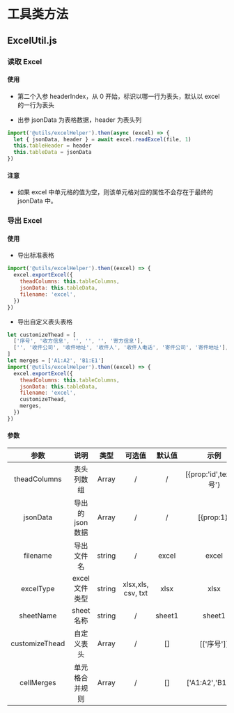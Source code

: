# 工具类方法

## ExcelUtil.js

### 读取 Excel

#### 使用

- 第二个入参 headerIndex，从 0 开始，标识以哪一行为表头，默认以 excel 的一行为表头

- 出参 jsonData 为表格数据，header 为表头列

```js
import('@utils/excelHelper').then(async (excel) => {
  let { jsonData, header } = await excel.readExcel(file, 1)
  this.tableHeader = header
  this.tableData = jsonData
})
```

#### 注意

- 如果 excel 中单元格的值为空，则该单元格对应的属性不会存在于最终的 jsonData 中。

### 导出 Excel

#### 使用

- 导出标准表格

```js
import('@utils/excelHelper').then((excel) => {
  excel.exportExcel({
    theadColumns: this.tableColumns,
    jsonData: this.tableData,
    filename: 'excel',
  })
})
```

- 导出自定义表头表格

```js
let customizeThead = [
  ['序号', '收方信息', '', '', '', '寄方信息'],
  ['', '收件公司', '收件地址', '收件人', '收件人电话', '寄件公司', '寄件地址'],
]
let merges = ['A1:A2', 'B1:E1']
import('@utils/excelHelper').then((excel) => {
  excel.exportExcel({
    theadColumns: this.tableColumns,
    jsonData: this.tableData,
    filename: 'excel',
    customizeThead,
    merges,
  })
})
```

#### 参数

|      参数      |       说明       |  类型  |       可选值       | 默认值 |           示例           |
| :------------: | :--------------: | :----: | :----------------: | :----: | :----------------------: |
|  theadColumns  |    表头列数组    | Array  |         /          |   /    | [{prop:'id',text:'序号'} |
|    jsonData    | 导出的 json 数据 | Array  |         /          |   /    |        [{prop:1}]        |
|    filename    |    导出文件名    | string |         /          | excel  |          excel           |
|   excelType    |  excel 文件类型  | string | xlsx,xls, csv, txt |  xlsx  |           xlsx           |
|   sheetName    |    sheet 名称    | string |         /          | sheet1 |          sheet1          |
| customizeThead |    自定义表头    | Array  |         /          |   []   |        [['序号']]        |
|   cellMerges   |  单元格合并规则  | Array  |         /          |   []   |    ['A1:A2','B1:E1']     |
